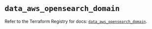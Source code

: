 # `data_aws_opensearch_domain`

Refer to the Terraform Registry for docs: [`data_aws_opensearch_domain`](https://registry.terraform.io/providers/hashicorp/aws/6.2.0/docs/data-sources/opensearch_domain).
